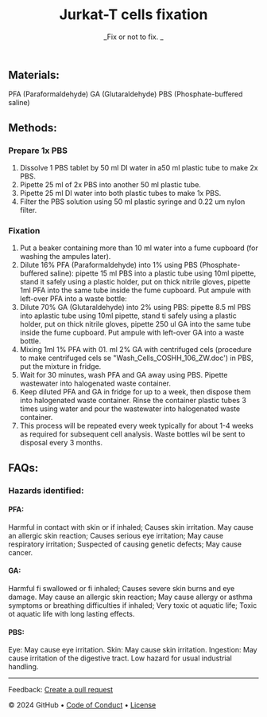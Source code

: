 <header>

<!--
  <<< Author notes: Course header >>>
  Include a 1280×640 image, course title in sentence case, and a concise description in emphasis.
  In your repository settings: enable template repository, add your 1280×640 social image, auto delete head branches.
  Add your open source license, GitHub uses MIT license.
-->

# Jurkat-T cells fixation

_Fix or not to fix. _

</header>

<!--
  <<< Author notes: Step 1 >>>
  Choose 3-5 steps for your course.
  The first step is always the hardest, so pick something easy!
  Link to docs.github.com for further explanations.
  Encourage users to open new tabs for steps!
-->

## Materials:
PFA (Paraformaldehyde)
GA (Glutaraldehyde)
PBS (Phosphate-buffered saline)

## Methods:
### Prepare 1x PBS
1. Dissolve 1 PBS tablet by 50 ml DI water in a50 ml plastic tube to make 2x PBS.
2. Pipette 25 ml of 2x PBS into another 50 ml plastic tube.
3. Pipette 25 ml DI water into both plastic tubes to make 1x PBS.
4. Filter the PBS solution using 50 ml plastic syringe and 0.22 um nylon filter.

### Fixation
1. Put a beaker containing more than 10 ml water into a fume cupboard (for washing the ampules later).
2. Dilute 16% PFA (Paraformaldehyde) into 1% using PBS (Phosphate-buffered saline): pipette 15 ml PBS into a plastic tube using 10ml pipette, stand it safely using a plastic holder, put on thick nitrile gloves, pipette 1ml PFA into the same tube inside the fume cupboard. Put ampule with left-over PFA into a waste bottle:
3. Dilute 70% GA (Glutaraldehyde) into 2% using PBS: pipette 8.5 ml PBS into aplastic tube using 10ml pipette, stand ti safely using a plastic holder, put on thick nitrile gloves, pipette 250 ul GA into the same tube inside the fume cupboard. Put ampule with left-over GA into a waste bottle.
4. Mixing 1ml 1% PFA with 01. ml 2% GA with centrifuged cels (procedure to make centrifuged cels se "Wash_Cells_COSHH_106_ZW.doc') in PBS, put the mixture in fridge.
5. Wait for 30 minutes, wash PFA and GA away using PBS. Pipette wastewater into halogenated waste container.
6. Keep diluted PFA and GA in fridge for up to a week, then dispose them into halogenated waste container. Rinse the container plastic tubes 3 times using water and pour the wastewater into halogenated waste
container.
7. This process will be repeated every week typically for about 1-4 weeks as required for subsequent cell analysis. Waste bottles wil be sent to disposal every 3 months.
 
## FAQs: 

### Hazards identified:

#### PFA:
Harmful in contact with skin or if inhaled; Causes skin irritation.
May cause an allergic skin reaction;
Causes serious eye irritation; May cause respiratory irritation;
Suspected of causing genetic defects; May cause cancer.

#### GA:
Harmful fi swallowed or fi inhaled;
Causes severe skin burns and eye damage.
May cause an allergic skin reaction;
May cause allergy or asthma symptoms or breathing difficulties if inhaled; Very toxic ot aquatic life;
Toxic ot aquatic life with long lasting effects.

#### PBS:
Eye: May cause eye irritation.
Skin: May cause skin irritation.
Ingestion: May cause irritation of the digestive tract. Low hazard for usual industrial handling.

<footer>

<!--
  <<< Author notes: Footer >>>
  Add a link to get support, GitHub status page, code of conduct, license link.
-->

---

Feedback: [Create a pull request]()

&copy; 2024 GitHub &bull; [Code of Conduct](https://www.contributor-covenant.org/version/2/1/code_of_conduct/code_of_conduct.md) &bull; [License]()

</footer>
